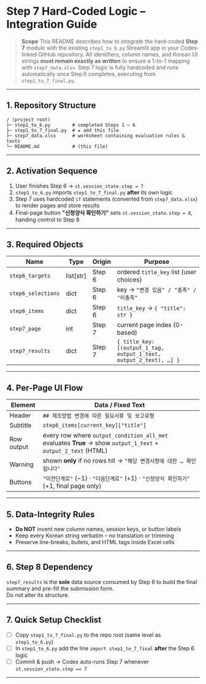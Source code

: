 # Step 7 Hard-Coded Logic – Integration Guide

> **Scope**
> This README describes how to integrate the hard-coded **Step 7** module with the existing
> `step1_to_6.py` Streamlit app in your Codex-linked GitHub repository.
> All identifiers, column names, and Korean UI strings **must remain exactly as written**
> to ensure a 1-to-1 mapping with `step7_data.xlsx`.
> Step 7 logic is fully hardcoded and runs automatically once Step 6 completes,
> executing from `step1_to_7_final.py`.
---

## 1. Repository Structure

    / (project root)
    ├─ step1_to_6.py        # completed Steps 1 – 6
    ├─ step1_to_7_final.py  # ★ add this file
    ├─ step7_data.xlsx      # worksheet containing evaluation rules & texts
    └─ README.md            # (this file)

---

## 2. Activation Sequence

1. User finishes Step 6 → `st.session_state.step = 7`
2. `step1_to_6.py` imports `step1_to_7_final.py` **after** its own logic
3. Step 7 uses hardcoded `if` statements (converted from `step7_data.xlsx`) to render pages and store results
4. Final-page button **"신청양식 확인하기"** sets `st.session_state.step = 8`, handing control to Step 8

---

## 3. Required Objects

| Name | Type | Origin | Purpose |
|------|------|--------|---------|
| `step6_targets`      | list[str] | Step 6 | ordered `title_key` list (user choices) |
| `step6_selections`   | dict      | Step 6 | key → `"변경 있음" / "충족" / "미충족"` |
| `step6_items`        | dict      | Step 6 | `title_key` → `{ "title": str }` |
| `step7_page`         | int       | Step 7 | current page index (0-based) |
| `step7_results`      | dict      | Step 7 | `{ title_key: [(output_1_tag, output_1_text, output_2_text), …] }` |

---

## 4. Per-Page UI Flow

| Element | Data / Fixed Text |
|---------|-------------------|
| Header   | `## 제조방법 변경에 따른 필요서류 및 보고유형` |
| Subtitle | `step6_items[current_key]["title"]` |
| Row output | every row where `output_condition_all_met` evaluates **True** → show `output_1_text` + `output_2_text` (HTML) |
| Warning   | shown **only** if no rows hit → `"해당 변경사항에 대한 … 확인됩니다"` |
| Buttons   | `"이전단계로"` (−1) · `"다음단계로"` (+1) · `"신청양식 확인하기"` (+1, final page only) |

---

## 5. Data-Integrity Rules

* **Do NOT** invent new column names, session keys, or button labels  
* Keep every Korean string verbatim – no translation or trimming  
* Preserve line-breaks, bullets, and HTML tags inside Excel cells

---

## 6. Step 8 Dependency

`step7_results` is the **sole** data source consumed by Step 8 to build the final
summary and pre-fill the submission form.  
Do not alter its structure.

---

## 7. Quick Setup Checklist

- [ ] Copy `step1_to_7_final.py` to the repo root (same level as `step1_to_6.py`)
- [ ] In `step1_to_6.py` add the line
      `import step1_to_7_final` **after** the Step 6 logic
- [ ] Commit & push → Codex auto-runs Step 7 whenever `st.session_state.step == 7`

---
